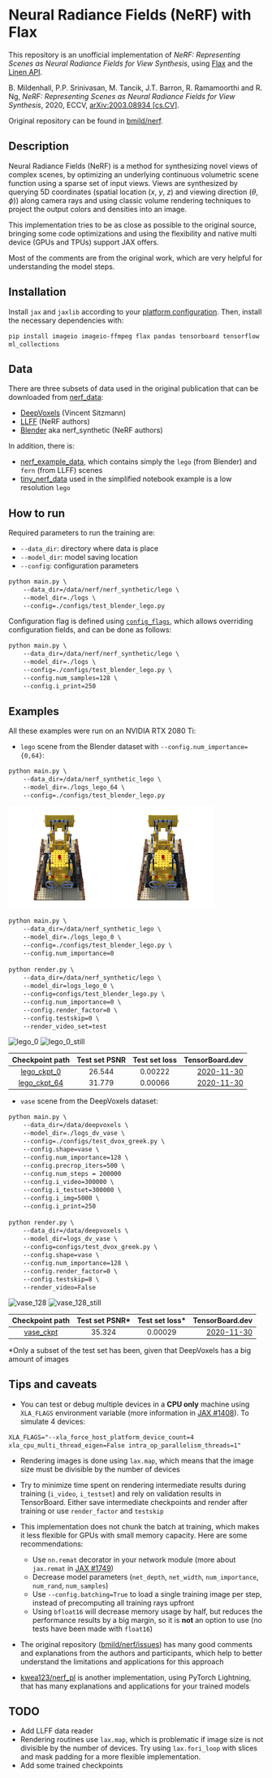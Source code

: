 # Neural Radiance Fields (NeRF) with Flax

This repository is an unofficial implementation of *NeRF: Representing Scenes as Neural Radiance Fields for View Synthesis*, using [Flax](https://github.com/google/flax) and the [Linen API](https://github.com/google/flax/tree/master/flax/linen).

B. Mildenhall, P.P. Srinivasan, M. Tancik, J.T. Barron, R. Ramamoorthi and R. Ng, *NeRF: Representing Scenes as Neural Radiance Fields for View Synthesis*, 2020, ECCV, [arXiv:2003.08934 [cs.CV]](https://arxiv.org/abs/2003.08934).

Original repository can be found in [bmild/nerf](https://github.com/bmild/nerf).

## Description

Neural Radiance Fields (NeRF) is a method for synthesizing novel views of complex scenes, by optimizing an underlying continuous volumetric scene function using a sparse set of input views. Views are synthesized by querying 5D coordinates (spatial location (*x*, *y*, *z*) and viewing direction (*θ*, *ϕ*)) along camera rays and using classic volume rendering techniques to project the output colors and densities into an image.

This implementation tries to be as close as possible to the original source, bringing some code optimizations and using the flexibility and native multi device (GPUs and TPUs) support JAX offers.

Most of the comments are from the original work, which are very helpful for understanding the model steps.

## Installation

Install `jax` and `jaxlib` according to your [platform configuration](https://github.com/google/jax#installation). Then, install the necessary dependencies with:

```
pip install imageio imageio-ffmpeg flax pandas tensorboard tensorflow ml_collections
```

## Data

There are three subsets of data used in the original publication that can be downloaded from [nerf_data](https://drive.google.com/drive/folders/128yBriW1IG_3NJ5Rp7APSTZsJqdJdfc1):
- [DeepVoxels](https://drive.google.com/open?id=1lUvJWB6oFtT8EQ_NzBrXnmi25BufxRfl) (Vincent Sitzmann)
- [LLFF](https://drive.google.com/drive/folders/14boI-o5hGO9srnWaaogTU5_ji7wkX2S7) (NeRF authors)
- [Blender](https://drive.google.com/drive/folders/1JDdLGDruGNXWnM1eqY1FNL9PlStjaKWi) aka nerf_synthetic (NeRF authors)

In addition, there is:
- [nerf_example_data](https://people.eecs.berkeley.edu/~bmild/nerf/nerf_example_data.zip), which contains simply the `lego` (from Blender) and `fern` (from LLFF) scenes
- [tiny_nerf_data](https://people.eecs.berkeley.edu/~bmild/nerf/tiny_nerf_data.npz) used in the simplified notebook example is a low resolution `lego`

## How to run

Required parameters to run the training are:
- `--data_dir`: directory where data is place
- `--model_dir`: model saving location
- `--config`: configuration parameters

```
python main.py \
    --data_dir=/data/nerf/nerf_synthetic/lego \
    --model_dir=./logs \
    --config=./configs/test_blender_lego.py
```

Configuration flag is defined using [`config_flags`](https://github.com/google/ml_collections/tree/master#config-flags), which allows overriding configuration fields, and can be done as follows:

```
python main.py \
    --data_dir=/data/nerf/nerf_synthetic/lego \
    --model_dir=./logs \
    --config=./configs/test_blender_lego.py \
    --config.num_samples=128 \
    --config.i_print=250
```

## Examples

All these examples were run on an NVIDIA RTX 2080 Ti:

- `lego` scene from the Blender dataset with `--config.num_importance={0,64}`:

```
python main.py \
    --data_dir=/data/nerf_synthetic_lego \
    --model_dir=./logs_lego_64 \
    --config=./configs/test_blender_lego.py
```

![lego_64](./assets/lego_rgb_64_200001.gif)
![lego_64](./assets/lego_rgb_64_still_200001.gif)

```
python main.py \
    --data_dir=/data/nerf_synthetic_lego \
    --model_dir=./logs_lego_0 \
    --config=./configs/test_blender_lego.py \
    --config.num_importance=0

python render.py \
    --data_dir=/data/nerf_synthetic/lego \
    --model_dir=logs_lego_0 \
    --config=configs/test_blender_lego.py \
    --config.num_importance=0 \
    --config.render_factor=0 \
    --config.testskip=0 \
    --render_video_set=test
```

![lego_0](./assets/lego_rgb_0_200001.gif)
![lego_0_still](./assets/lego_rgb_0_still_200001.gif)

Checkpoint path | Test set PSNR | Test set loss | TensorBoard.dev
:---------------: | :-------------: | :-------------: |---------------:
[lego_ckpt_0](https://drive.google.com/drive/folders/1h0r4ePMLueGExAqWJvWKUJORf9ju3XCF?usp=sharing) | 26.544 | 0.00222 | [2020-11-30](https://tensorboard.dev/experiment/WsKI4cYQS8OKDCMPFGPOLA)
[lego_ckpt_64](https://drive.google.com/drive/folders/1gM3eVfYQgYLsCqUDHxv0I0N3BfgAHlWE?usp=sharing) | 31.779 | 0.00066 | [2020-11-30](https://tensorboard.dev/experiment/WsKI4cYQS8OKDCMPFGPOLA)

- `vase` scene from the DeepVoxels dataset:

```
python main.py \
    --data_dir=/data/deepvoxels \
    --model_dir=./logs_dv_vase \
    --config=./configs/test_dvox_greek.py \
    --config.shape=vase \
    --config.num_importance=128 \
    --config.precrop_iters=500 \
    --config.num_steps = 200000
    --config.i_video=300000 \
    --config.i_testset=300000 \
    --config.i_img=5000 \
    --config.i_print=250

python render.py \
    --data_dir=/data/deepvoxels \
    --model_dir=logs_dv_vase \
    --config=configs/test_dvox_greek.py \
    --config.shape=vase \
    --config.num_importance=128 \
    --config.render_factor=0 \
    --config.testskip=8 \
    --render_video=False
```

![vase_128](./assets/vase_rgb_200001_t8_r2.gif)
![vase_128_still](./assets/vase_rgb_still_200001_t8_r2.gif)

Checkpoint path | Test set PSNR* | Test set loss* | TensorBoard.dev
:---------------: | :-------------: | :-------------: |---------------:
[vase_ckpt](https://drive.google.com/drive/folders/1yFquenIxwG2BfMrHOgiYZ_T9bSG8iUIN?usp=sharing) | 35.324 | 0.00029 | [2020-11-30](https://tensorboard.dev/experiment/HJN9sZNPQ9mknFNuVHkKkA)

*Only a subset of the test set has been, given that DeepVoxels has a big amount of images

## Tips and caveats

- You can test or debug multiple devices in a **CPU only** machine using `XLA_FLAGS` environment variable (more information in [JAX #1408](https://github.com/google/jax/issues/1408)). To simulate 4 devices:

```
XLA_FLAGS="--xla_force_host_platform_device_count=4 xla_cpu_multi_thread_eigen=False intra_op_parallelism_threads=1"
```

- Rendering images is done using `lax.map`, which means that the image size must be divisible by the number of devices

- Try to minimize time spent on rendering intermediate results during training (`i_video`, `i_testset`) and rely on validation results in TensorBoard. Either save intermediate checkpoints and render after training or use `render_factor` and `testskip`

- This implementation does not chunk the batch at training, which makes it less flexible for GPUs with small memory capacity. Here are some recommendations:

    - Use `nn.remat` decorator in your network module (more about `jax.remat` in [JAX #1749](https://github.com/google/jax/pull/1749))
    - Decrease model parameters (`net_depth`, `net_width`, `num_importance`, `num_rand`, `num_samples`)
    - Use `--config.batching=True` to load a single training image per step, instead of precomputing all training rays upfront
    - Using `bfloat16` will decrease memory usage by half, but reduces the performance results by a big margin, so it is **not** an option to use (no tests have been made with `float16`)

- The original repository ([bmild/nerf/issues](https://github.com/bmild/nerf/issues)) has many good comments and explanations from the authors and participants, which help to better understand the limitations and applications for this approach

- [kwea123/nerf_pl](https://github.com/kwea123/nerf_pl) is another implementation, using PyTorch Lightning, that has many explanations and applications for your trained models

## TODO

- Add LLFF data reader
- Rendering routines use `lax.map`, which is problematic if image size is not divisible by the number of devices. Try using `lax.fori_loop` with slices and mask padding for a more flexible implementation.
- Add some trained checkpoints